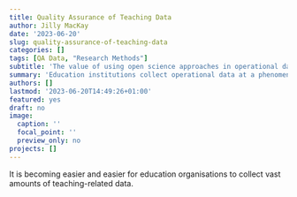 ```yaml
---
title: Quality Assurance of Teaching Data
author: Jilly MacKay
date: '2023-06-20'
slug: quality-assurance-of-teaching-data
categories: []
tags: [QA Data, "Research Methods"]
subtitle: 'The value of using open science approaches in operational data'
summary: 'Education institutions collect operational data at a phenomenal rate. While researchers are becoming more and more concerned by ensuring we take a responsible, ethical and repeatable approach to data analysis for research, often the same cannot be said for operational data. At R(D)SVS we have instituted a QA Data Officer role to support educators to make the best use of teaching data'
authors: []
lastmod: '2023-06-20T14:49:26+01:00'
featured: yes
draft: no
image:
  caption: ''
  focal_point: ''
  preview_only: no
projects: []
---
```


It is becoming easier and easier for education organisations to collect vast amounts of teaching-related data. 